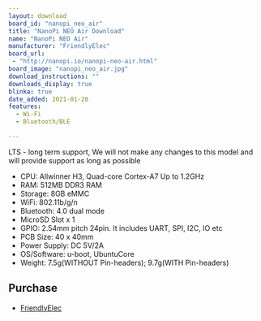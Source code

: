```yaml
---
layout: download
board_id: "nanopi_neo_air"
title: "NanoPi NEO Air Download"
name: "NanoPi NEO Air"
manufacturer: "FriendlyElec"
board_url:
 - "http://nanopi.io/nanopi-neo-air.html"
board_image: "nanopi_neo_air.jpg"
download_instructions: ""
downloads_display: true
blinka: true
date_added: 2021-01-20
features:
  - Wi-Fi
  - Bluetooth/BLE

---
```


LTS - long term support, We will not make any changes to this model and will provide support as long as possible

 - CPU: Allwinner H3, Quad-core Cortex-A7 Up to 1.2GHz
 - RAM: 512MB DDR3 RAM
 - Storage: 8GB eMMC
 - WiFi: 802.11b/g/n
 - Bluetooth: 4.0 dual mode
 - MicroSD Slot x 1
 - GPIO: 2.54mm pitch 24pin. It includes UART, SPI, I2C, IO etc
 - PCB Size: 40 x 40mm
 - Power Supply: DC 5V/2A
 - OS/Software: u-boot, UbuntuCore
 - Weight: 7.5g(WITHOUT Pin-headers); 9.7g(WITH Pin-headers)

## Purchase
* [FriendlyElec](https://www.friendlyarm.com/index.php?route=product/product&product_id=151)
